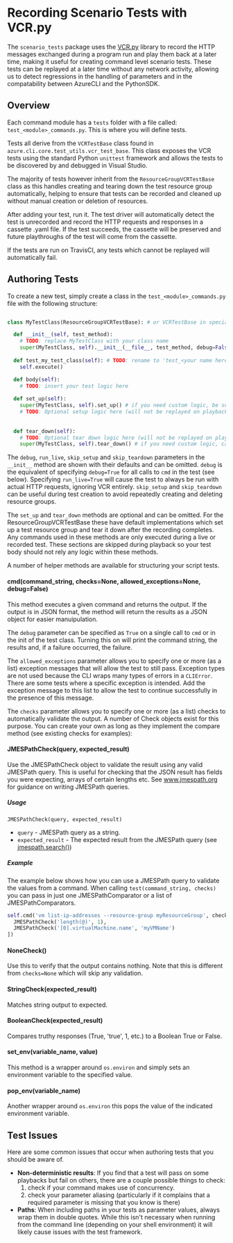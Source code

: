 ﻿Recording Scenario Tests with VCR.py
========================================

The `scenario_tests` package uses the [VCR.py](https://pypi.python.org/pypi/vcrpy) library to record the HTTP messages exchanged during a program run and play them back at a later time, making it useful for creating command level scenario tests. These tests can be replayed at a later time without any network activity, allowing us to detect regressions in the handling of parameters and in the compatability between AzureCLI and the PythonSDK.

## Overview

Each command module has a `tests` folder with a file called: `test_<module>_commands.py`. This is where you will define tests.

Tests all derive from the `VCRTestBase` class found in `azure.cli.core.test_utils.vcr_test_base`. This class exposes the VCR tests using the standard Python `unittest` framework and allows the tests to be discovered by and debugged in Visual Studio.

The majority of tests however inherit from the `ResourceGroupVCRTestBase` class as this handles creating and tearing down the test resource group automatically, helping to ensure that tests can be recorded and cleaned up without manual creation or deletion of resources.

After adding your test, run it. The test driver will automatically detect the test is unrecorded and record the HTTP requests and responses in a cassette .yaml file. If the test succeeds, the cassette will be preserved and future playthroughs of the test will come from the cassette.

If the tests are run on TravisCI, any tests which cannot be replayed will automatically fail. 

## Authoring Tests

To create a new test, simply create a class in the `test_<module>_commands.py` file with the following structure:

```Python

class MyTestClass(ResourceGroupVCRTestBase): # or VCRTestBase in special circumstances

  def __init__(self, test_method):
    # TODO: replace MyTestClass with your class name
    super(MyTestClass, self).__init__(__file__, test_method, debug=False, run_live=False, skip_setup=False, skip_teardown=False)
      
  def test_my_test_class(self): # TODO: rename to 'test_<your name here>'
    self.execute()

  def body(self):
    # TODO: insert your test logic here
    
  def set_up(self):
    super(MyTestClass, self).set_up() # if you need custom logic, be sure to call the base class version first
    # TODO: Optional setup logic here (will not be replayed on playback)
    
    
  def tear_down(self):
    # TODO: Optional tear down logic here (will not be replayed on playback)
    super(MyTestClass, self).tear_down() # if you need custom logic, call the base class version last
```

The `debug`, `run_live`, `skip_setup` and `skip_teardown` parameters in the `__init__` method are shown with their defaults and can be omitted. `debug` is the equivalent of specifying `debug=True` for all calls to `cmd` in the test (see below). Specifying `run_live=True` will cause the test to always be run with actual HTTP requests, ignoring VCR entirely. `skip_setup` and `skip_teardown` can be useful during test creation to avoid repeatedly creating and deleting resource groups.

The `set_up` and `tear_down` methods are optional and can be omitted. For the ResourceGroupVCRTestBase these have default implementations which set up a test resource group and tear it down after the recording completes. Any commands used in these methods are only executed during a live or recorded test. These sections are skipped during playback so your test body should not rely any logic within these methods.

A number of helper methods are available for structuring your script tests.

#### cmd(command_string, checks=None, allowed_exceptions=None, debug=False)

This method executes a given command and returns the output. If the output is in JSON format, the method will return the results as a JSON object for easier manuipulation.

The `debug` parameter can be specified as `True` on a single call to `cmd` or in the init of the test class. Turning this on will print the command string, the results and, if a failure occurred, the failure.

The `allowed_exceptions` parameter allows you to specify one or more (as a list) exception messages that will allow the test to still pass. Exception types are not used because the CLI wraps many types of errors in a `CLIError`. There are some tests where a specific exception is intended. Add the exception message to this list to allow the test to continue successfully in the presence of this message.

The `checks` parameter allows you to specify one or more (as a list) checks to automatically validate the output. A number of Check objects exist for this purpose. You can create your own as long as they implement the compare method (see existing checks for examples):

#### JMESPathCheck(query, expected_result)

Use the JMESPathCheck object to validate the result using any valid JMESPath query. This is useful for checking that the JSON result has fields you were expecting, arrays of certain lengths etc. See www.jmespath.org for guidance on writing JMESPath queries.

##### Usage
```
JMESPathCheck(query, expected_result)
```
- `query` - JMESPath query as a string.
- `expected_result` - The expected result from the JMESPath query (see [jmespath.search()](https://github.com/jmespath/jmespath.py#api))

##### Example

The example below shows how you can use a JMESPath query to validate the values from a command.
When calling `test(command_string, checks)` you can pass in just one JMESPathComparator or a list of JMESPathComparators.

```Python
self.cmd('vm list-ip-addresses --resource-group myResourceGroup', checks=[
  JMESPathCheck('length(@)', 1),
  JMESPathCheck('[0].virtualMachine.name', 'myVMName')
])
```
#### NoneCheck()

Use this to verify that the output contains nothing. Note that this is different from `checks=None` which will skip any validation.

#### StringCheck(expected_result)

Matches string output to expected.

#### BooleanCheck(expected_result)

Compares truthy responses (True, 'true', 1, etc.) to a Boolean True or False.

#### set_env(variable_name, value)

This method is a wrapper around `os.environ` and simply sets an environment variable to the specified value.

#### pop_env(variable_name)

Another wrapper around `os.environ` this pops the value of the indicated environment variable.

## Test Issues

Here are some common issues that occur when authoring tests that you should be aware of.

- **Non-deterministic results**: If you find that a test will pass on some playbacks but fail on others, there are a couple possible things to check:
  1. check if your command makes use of concurrency.
  2. check your parameter aliasing (particularly if it complains that a required parameter is missing that you know is there)
- **Paths**: When including paths in your tests as parameter values, always wrap them in double quotes. While this isn't necessary when running from the command line (depending on your shell environment) it will likely cause issues with the test framework.
